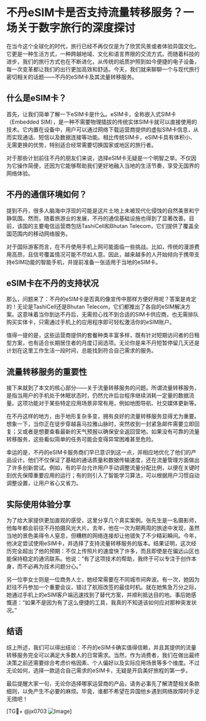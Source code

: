 # 不丹eSIM卡是否支持流量转移服务？一场关于数字旅行的深度探讨

在当今这个全球化的时代，旅行已经不再仅仅是为了欣赏风景或者体验异国文化。它更是一种生活方式，一种跨越地域、文化和语言界限的交流方式。而随着科技的进步，我们的旅行方式也在不断进化，从传统的纸质护照到如今便捷的电子设备，每一次变革都让我们的出行更加高效和舒适。今天，我们就来聊聊一个与现代旅行密切相关的话题——不丹的eSIM卡及其流量转移服务。

## 什么是eSIM卡？

首先，让我们简单了解一下eSIM卡是什么。eSIM卡，全称嵌入式SIM卡（Embedded SIM），是一种不需要物理插拔的传统实体SIM卡就可以直接使用的技术。它内置在设备中，用户可以通过网络下载运营商提供的虚拟SIM卡信息，从而实现通话、短信以及数据连接等功能。相比传统SIM卡，eSIM卡具有体积小、无需更换的优势，特别适合经常需要切换国家或地区的旅行者。

对于那些计划前往不丹的朋友们来说，选择eSIM卡无疑是一个明智之举。不仅因为它操作简便，还因为它能够帮助我们更好地融入当地的生活节奏，享受无国界的网络体验。

## 不丹的通信环境如何？

提到不丹，很多人脑海中浮现的可能是这片土地上未被现代化侵蚀的自然美景和宁静氛围。然而，随着旅游业的发展，不丹的通信基础设施也得到了显著改善。目前，该国的主要电信运营商包括TashiCell和Bhutan Telecom，它们提供了覆盖全国范围内的移动网络服务。

对于国际游客而言，在不丹使用手机上网可能面临一些挑战。比如，传统的漫游费用高昂，且信号覆盖情况可能不尽如人意。因此，越来越多的人开始倾向于携带支持eSIM功能的智能手机，并提前准备一张适用于当地的eSIM卡。

## eSIM卡在不丹的支持状况

那么，问题来了：不丹的eSIM卡是否真的像宣传中那样方便好用呢？答案是肯定的！无论是TashiCell还是Bhutan Telecom，它们都推出了各自的eSIM解决方案。这意味着当你到达不丹后，无需担心找不到合适的SIM卡供应商，也无需排队购买实体卡，只需通过手机上的应用程序即可轻松激活你的eSIM账户。

值得一提的是，这些运营商提供的套餐种类丰富多样，既有针对短期访问者的日租型方案，也有适合长期居住者的月度订阅选项。无论你是来不丹短暂停留几天还是计划在这里工作生活一段时间，总能找到符合自己需求的服务。

## 流量转移服务的重要性

接下来就到了本文的核心部分——关于流量转移服务的问题。所谓流量转移服务，是指当用户的手机处于休眠状态时，仍然允许后台程序继续消耗一定量的数据流量。这项功能对于某些特定应用场景非常有用，例如地图导航、社交媒体更新等。

在不丹这样的地方，由于地形复杂多变，拥有良好的流量转移服务显得尤为重要。想象一下，当你正在徒步穿越喜马拉雅山脉时，突然收到一封紧急邮件需要立即回复；又或者是想要查看最新的天气预报以确保安全返回营地。如果没有可靠的流量转移服务，这些看似简单的任务可能会变得异常困难甚至危险。

幸运的是，不丹的eSIM卡服务商们早已意识到这一点，并相应地优化了他们的产品设计。他们不仅保证了基础的通话质量和数据传输速度，还在流量管理方面做出了许多创新尝试。例如，有的平台允许用户手动调整流量分配比例，以便在关键时刻优先保障重要应用的运行；有的则引入了智能学习算法，可以根据用户习惯自动调整设置，让用户省心又省力。

## 实际使用体验分享

为了给大家提供更加直观的感受，这里分享几个真实案例。张先生是一名摄影师，他每年都会前往不丹拍摄风光大片。去年，他在一次为期两周的旅途中发现，虽然当地的景色美得令人窒息，但糟糕的网络连接却让他错失了不少精彩瞬间。今年，他决定尝试使用eSIM卡，并选择了支持流量转移服务的版本。结果证明，这次经历完全超出了他的预期：不仅上传照片的速度快了许多，而且即使是在偏远山区也能保持稳定的通讯联系。他说：“有了这项技术的帮助，我终于可以专注于创作本身，而不必再为技术问题分心。”

另一位李女士则是一位商务人士，她经常需要在不同城市间奔波。有一次，她因为赶往不丹参加一个重要会议，错过了航班改签的最佳时机。就在她焦急万分之际，她通过手机上的eSIM客户端迅速找到了替代方案，并顺利抵达目的地。事后她感慨道：“如果不是因为有了这么便捷的工具，我真的不知道该如何应对那种突发状况。”

## 结语

综上所述，我们可以得出结论：不丹的eSIM卡确实值得信赖，并且其提供的流量转移服务完全可以满足大多数人的日常需求。当然，作为消费者，我们在做出最终决策之前还需要综合考虑价格因素、个人偏好以及实际应用场景等多个维度。不过无论如何，选择一款适合自己需求的eSIM卡，无疑是开启美好旅程的第一步。

最后提醒大家一句，无论你选择哪家运营商的产品，请务必事先了解清楚相关条款细则，以免产生不必要的麻烦。毕竟，谁都不希望在异国他乡遇到网络故障时手足无措吧！

[TG💪+ @jx0703 ![Image](https://github.com/user-attachments/assets/dbca1d08-cadb-493c-b0ec-ad6f7a83f270)]